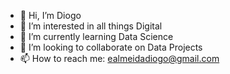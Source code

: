 - 👋 Hi, I’m Diogo
- 👀 I’m interested in all things Digital
- 🌱 I’m currently learning Data Science
- 💞️ I’m looking to collaborate on Data Projects
- 📫 How to reach me: ealmeidadiogo@gmail.com

<!---
DDiogo95/DDiogo95 is a ✨ special ✨ repository because its `README.md` (this file) appears on your GitHub profile.
You can click the Preview link to take a look at your changes.
--->
